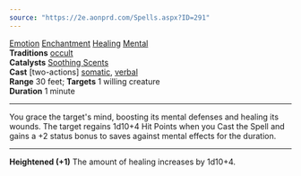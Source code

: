 ```yaml
---
source: "https://2e.aonprd.com/Spells.aspx?ID=291"
---
```

[Emotion](https://2e.aonprd.com/Traits.aspx?ID=60) [Enchantment](https://2e.aonprd.com/Traits.aspx?ID=61) [Healing](https://2e.aonprd.com/Traits.aspx?ID=89) [Mental](https://2e.aonprd.com/Traits.aspx?ID=106)   
**Traditions** [occult](https://2e.aonprd.com/Spells.aspx?Tradition=3)  
**Catalysts** [Soothing Scents](https://2e.aonprd.com/Equipment.aspx?ID=1010)  
**Cast** \[two-actions\] [somatic](https://2e.aonprd.com/Rules.aspx?ID=283), [verbal](https://2e.aonprd.com/Rules.aspx?ID=284)  
**Range** 30 feet; **Targets** 1 willing creature  
**Duration** 1 minute

---

You grace the target's mind, boosting its mental defenses and healing its wounds. The target regains 1d10+4 Hit Points when you Cast the Spell and gains a +2 status bonus to saves against mental effects for the duration.

---

**Heightened (+1)** The amount of healing increases by 1d10+4.